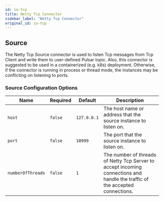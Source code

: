 ```yaml
---
id: io-tcp
title: Netty Tcp Connector
sidebar_label: "Netty Tcp Connector"
original_id: io-tcp
---
```


## Source

The Netty Tcp Source connector is used to listen Tcp messages from Tcp Client and write them to user-defined Pulsar topic.
Also, this connector is suggested to be used in a containerized (e.g. k8s) deployment.
Otherwise, if the connector is running in process or thread mode, the instances may be conflicting on listening to ports.

### Source Configuration Options

| Name | Required | Default | Description |
|------|----------|---------|-------------|
| `host` | `false` | `127.0.0.1` | The host name or address that the source instance to listen on. |
| `port` | `false` | `10999` | The port that the source instance to listen on. |
| `numberOfThreads` | `false` | `1` | The number of threads of Netty Tcp Server to accept incoming connections and handle the traffic of the accepted connections. |
